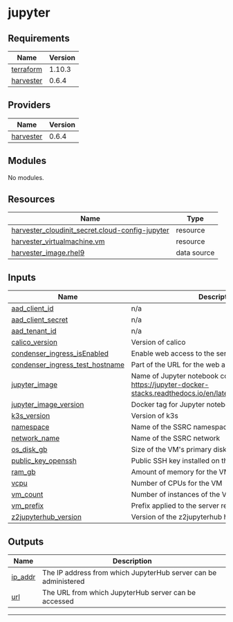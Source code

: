 # jupyter

<!-- BEGIN_TF_DOCS -->
## Requirements

| Name | Version |
|------|---------|
| <a name="requirement_terraform"></a> [terraform](#requirement\_terraform) | 1.10.3 |
| <a name="requirement_harvester"></a> [harvester](#requirement\_harvester) | 0.6.4 |

## Providers

| Name | Version |
|------|---------|
| <a name="provider_harvester"></a> [harvester](#provider\_harvester) | 0.6.4 |

## Modules

No modules.

## Resources

| Name | Type |
|------|------|
| [harvester_cloudinit_secret.cloud-config-jupyter](https://registry.terraform.io/providers/harvester/harvester/0.6.4/docs/resources/cloudinit_secret) | resource |
| [harvester_virtualmachine.vm](https://registry.terraform.io/providers/harvester/harvester/0.6.4/docs/resources/virtualmachine) | resource |
| [harvester_image.rhel9](https://registry.terraform.io/providers/harvester/harvester/0.6.4/docs/data-sources/image) | data source |

## Inputs

| Name | Description | Type | Default | Required |
|------|-------------|------|---------|:--------:|
| <a name="input_aad_client_id"></a> [aad\_client\_id](#input\_aad\_client\_id) | n/a | `string` | n/a | yes |
| <a name="input_aad_client_secret"></a> [aad\_client\_secret](#input\_aad\_client\_secret) | n/a | `string` | n/a | yes |
| <a name="input_aad_tenant_id"></a> [aad\_tenant\_id](#input\_aad\_tenant\_id) | n/a | `string` | n/a | yes |
| <a name="input_calico_version"></a> [calico\_version](#input\_calico\_version) | Version of calico | `string` | n/a | yes |
| <a name="input_condenser_ingress_isEnabled"></a> [condenser\_ingress\_isEnabled](#input\_condenser\_ingress\_isEnabled) | Enable web access to the server | `bool` | n/a | yes |
| <a name="input_condenser_ingress_test_hostname"></a> [condenser\_ingress\_test\_hostname](#input\_condenser\_ingress\_test\_hostname) | Part of the URL for the web application | `string` | n/a | yes |
| <a name="input_jupyter_image"></a> [jupyter\_image](#input\_jupyter\_image) | Name of Jupyter notebook container image (see https://jupyter-docker-stacks.readthedocs.io/en/latest/using/selecting.html) | `string` | n/a | yes |
| <a name="input_jupyter_image_version"></a> [jupyter\_image\_version](#input\_jupyter\_image\_version) | Docker tag for Jupyter notebook container image | `string` | n/a | yes |
| <a name="input_k3s_version"></a> [k3s\_version](#input\_k3s\_version) | Version of k3s | `string` | n/a | yes |
| <a name="input_namespace"></a> [namespace](#input\_namespace) | Name of the SSRC namespace | `string` | n/a | yes |
| <a name="input_network_name"></a> [network\_name](#input\_network\_name) | Name of the SSRC network | `string` | n/a | yes |
| <a name="input_os_disk_gb"></a> [os\_disk\_gb](#input\_os\_disk\_gb) | Size of the VM's primary disk | `string` | n/a | yes |
| <a name="input_public_key_openssh"></a> [public\_key\_openssh](#input\_public\_key\_openssh) | Public SSH key installed on the VM | `list(string)` | n/a | yes |
| <a name="input_ram_gb"></a> [ram\_gb](#input\_ram\_gb) | Amount of memory for the VM | `string` | n/a | yes |
| <a name="input_vcpu"></a> [vcpu](#input\_vcpu) | Number of CPUs for the VM | `number` | n/a | yes |
| <a name="input_vm_count"></a> [vm\_count](#input\_vm\_count) | Number of instances of the VM | `number` | n/a | yes |
| <a name="input_vm_prefix"></a> [vm\_prefix](#input\_vm\_prefix) | Prefix applied to the server resources | `string` | n/a | yes |
| <a name="input_z2jupyterhub_version"></a> [z2jupyterhub\_version](#input\_z2jupyterhub\_version) | Version of the z2jupyterhub helm chart | `string` | n/a | yes |

## Outputs

| Name | Description |
|------|-------------|
| <a name="output_ip_addr"></a> [ip\_addr](#output\_ip\_addr) | The IP address from which JupyterHub server can be administered |
| <a name="output_url"></a> [url](#output\_url) | The URL from which JupyterHub server can be accessed |

---
<!-- END_TF_DOCS -->
